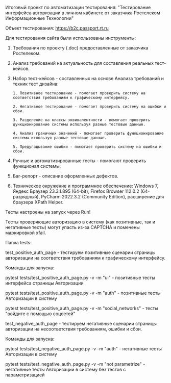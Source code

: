 Итоговый проект по автоматизации тестирования: "Тестирование интерфейса авторизации в личном кабинете от заказчика Ростелеком Информационные Технологии"

Объект тестирования: https://b2c.passport.rt.ru

Для тестирования сайта были использованы инструменты:
1. Требования по проекту (.doc) предоставленные от заказчика Ростелеком.
2. Анализ требований на актуальность для составления реальных тест-кейсов.
3. Набор тест-кейсов - составленных на основе Анализа требований и техник тест дизайна:

       1. Позитивное тестирование - помогает проверить систему на соответствия требованиям к графическому интерфейсу.
       
       2. Негативное тестирование - помогает проверить систему на ошибки и сбои.
       
       3. Разделение на классы эквивалентности - помогает проверить функционирование системы используя разные тестовые данные.
       
       4. Анализ граничных значений - помогает проверить функционирование системы используя разные тестовые данные.
       
       5. Предугадывание ошибки - помогает проверить систему на ошибки и сбои.
       
4. Ручные и автоматизированные тесты - помогают проверить функционал системы.
5. Баг-репорт - описание оформленных дефектов.

6. Техническое окружение и программное обеспечение: Windows 7, Яндекс Браузер 23.3.1.895 (64-bit), Firefox Browser 112.0.2 (64-разрядный),
PyCharm 2022.3.2 (Community Edition), расширение для браузера XPath Helper.

Тесты настроены на запуск через Run!

Тесты проверяющие авторизацию в систему (как позитивные, так и негативные тесты) могут упасть из-за CAPTCHA и помечены маркировкой xfail.

Папка tests:

test_positive_auth_page - тестируем позитивные сценарии страницы авторизации на соответствия требованиям к графическому интерфейсу.

Команды для запуска:

pytest tests/test_positive_auth_page.py -v -m "ui" - позитивные тесты интерфейса страницы Авторизации

pytest tests/test_positive_auth_page.py -v -m "auth" - позитивные тесты Авторизации в систему

pytest tests/test_positive_auth_page.py -v -m "social_networks" - тесты "войдите с помощью соцсетей"


test_negative_auth_page - тестируем негативные сценарии страницы авторизации на несоответствия требованиям, ошибки и сбои.

Команды для запуска:

pytest tests/test_negative_auth_page.py -v -m "auth" - негативные тесты Авторизации в систему

pytest tests/test_negative_auth_page.py -v -m "not parametrize" - негативные тесты Авторизации в систему без тестов с параметризацией
